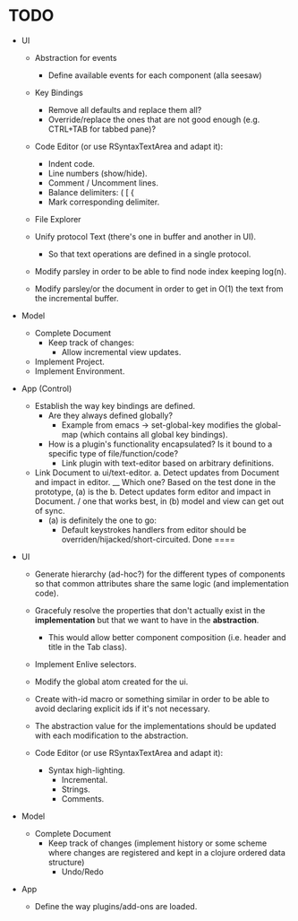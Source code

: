 TODO
====
  - UI
    - Abstraction for events
      - Define available events for each component (alla seesaw)
    - Key Bindings
      - Remove all defaults and replace them all?
      - Override/replace the ones that are not good enough (e.g. CTRL+TAB for tabbed pane)?
  
    - Code Editor (or use RSyntaxTextArea and adapt it):
      - Indent code.
      - Line numbers (show/hide).
      - Comment / Uncomment lines.
      - Balance delimiters: ( \[ {
      - Mark corresponding delimiter.
    - File Explorer

	- Unify protocol Text (there's one in buffer and another in UI).
      - So that text operations are defined in a single protocol.
    - Modify parsley in order to be able to find node index keeping log(n).
	- Modify parsley/or the document in order to get in O(1) the text from the incremental buffer.

  - Model
    - Complete Document
      - Keep track of changes:
        - Allow incremental view updates.
    - Implement Project.
    - Implement Environment.
    
  - App (Control)
    - Establish the way key bindings are defined.
      - Are they always defined globally?
        - Example from emacs -> set-global-key modifies the global-map (which contains all global key bindings).
      - How is a plugin's functionality encapsulated? Is it bound to a specific type of file/function/code?
        - Link plugin with text-editor based on arbitrary definitions.
    - Link Document to ui/text-editor.
      a. Detect updates from Document and impact in editor. \__ Which one? Based on the test done in the prototype, (a) is the
      b. Detect updates form editor and impact in Document. /              one that works best, in (b) model and view can get out of sync.
      - (a) is definitely the one to go:
        - Default keystrokes handlers from editor should be overriden/hijacked/short-circuited.
Done
====
  - UI
    - Generate hierarchy (ad-hoc?) for the different types of components so that common attributes share the same logic (and implementation code).
    - Gracefuly resolve the properties that don't actually exist in the **implementation** but that we want to have in the **abstraction**.
      - This would allow better component composition (i.e. header and title in the Tab class).
    - Implement Enlive selectors.
    - Modify the global atom created for the ui.
    - Create with-id macro or something similar in order to be able to avoid declaring explicit ids if it's not necessary.
    - The abstraction value for the implementations should be updated with each modification to the abstraction.

    - Code Editor (or use RSyntaxTextArea and adapt it):
      - Syntax high-lighting.
        - Incremental.
        - Strings.
        - Comments.

  - Model
    - Complete Document
      - Keep track of changes (implement history or some scheme where changes are registered and kept in a clojure ordered data structure)
        - Undo/Redo

  - App
    - Define the way plugins/add-ons are loaded.